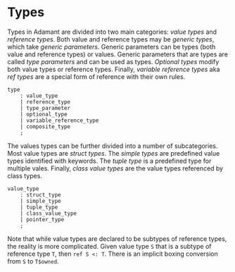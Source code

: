 # Types

Types in Adamant are divided into two main categories: *value types* and *reference types*. Both value and reference types may be *generic types*, which take *generic parameters*. Generic parameters can be types (both value and reference types) or values. Generic parameters that are types are called *type parameters* and can be used as types. *Optional types* modify both value types or reference types. Finally, *variable reference types* aka *ref types* are a special form of reference with their own rules.

```grammar
type
    : value_type
    | reference_type
    | type_parameter
    | optional_type
    | variable_reference_type
    | composite_type
    ;
```

The values types can be further divided into a number of subcategories. Most value types are *struct types*. The *simple types* are predefined value types identified with keywords. The *tuple type* is a predefined type for multiple vales. Finally, *class value types* are the value types referenced by class types.

```grammar
value_type
    : struct_type
    | simple_type
    | tuple_type
    | class_value_type
    | pointer_type
    ;
```

Note that while value types are declared to be subtypes of reference types, the reality is more complicated. Given value type `S` that is a subtype of reference type `T`, then `ref S <: T`. There is an implicit boxing conversion from `S` to `T$owned`.
